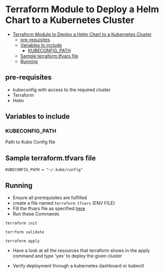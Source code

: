 # Terraform Module to Deploy a Helm Chart to a Kubernetes Cluster

- [Terraform Module to Deploy a Helm Chart to a Kubernetes Cluster](#terraform-module-to-deploy-a-helm-chart-to-a-kubernetes-cluster)
  - [pre-requisites](#pre-requisites)
  - [Variables to include](#variables-to-include)
    - [KUBECONFIG_PATH](#kubeconfig_path)
  - [Sample terraform.tfvars file](#sample-terraformtfvars-file)
  - [Running](#running)

## pre-requisites

- kubeconfig with access to the required cluster
- Terraform
- Helm

## Variables to include

### KUBECONFIG_PATH

Path to Kube Config file

## Sample terraform.tfvars file

```
KUBECONFIG_PATH = "~/.kube/config"
```

## Running

- Ensure all prerequisites are fulfilled
- create a file named ```terraform.tfvars``` (ENV FILE)
- Fill the tfvars file as specified [here](#sample-terraformtfvars-file)
- Run these Commands

```
terraform init

terrform validate

terraform apply
```
- Have a look at all the resources that terraform shows in the apply command and type 'yes' to deploy the given cluster

- Verify deployment through a kubernetes dashboard or kubectl